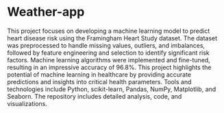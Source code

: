 # Weather-app

This project focuses on developing a machine learning model to predict heart disease risk using the Framingham Heart Study dataset. The dataset was preprocessed to handle missing values, outliers, and imbalances, followed by feature engineering and selection to identify significant risk factors. Machine learning algorithms were implemented and fine-tuned, resulting in an impressive accuracy of 96.8%. This project highlights the potential of machine learning in healthcare by providing accurate predictions and insights into critical health parameters. Tools and technologies include Python, scikit-learn, Pandas, NumPy, Matplotlib, and Seaborn. The repository includes detailed analysis, code, and visualizations.
